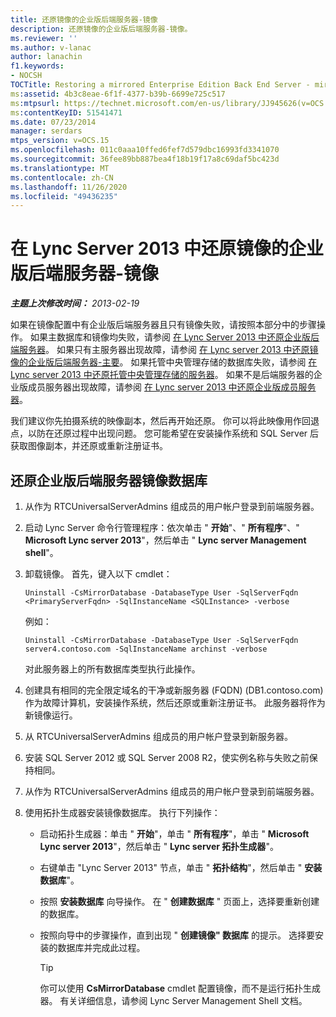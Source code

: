```yaml
---
title: 还原镜像的企业版后端服务器-镜像
description: 还原镜像的企业版后端服务器-镜像。
ms.reviewer: ''
ms.author: v-lanac
author: lanachin
f1.keywords:
- NOCSH
TOCTitle: Restoring a mirrored Enterprise Edition Back End Server - mirror
ms:assetid: 4b3c8eae-6f1f-4377-b39b-6699e725c517
ms:mtpsurl: https://technet.microsoft.com/en-us/library/JJ945626(v=OCS.15)
ms:contentKeyID: 51541471
ms.date: 07/23/2014
manager: serdars
mtps_version: v=OCS.15
ms.openlocfilehash: 011c0aaa10ffed6fef7d579dbc16993fd3341070
ms.sourcegitcommit: 36fee89bb887bea4f18b19f17a8c69daf5bc423d
ms.translationtype: MT
ms.contentlocale: zh-CN
ms.lasthandoff: 11/26/2020
ms.locfileid: "49436235"
---
```

# <a name="restoring-a-mirrored-enterprise-edition-back-end-server-in-lync-server-2013---mirror"></a>在 Lync Server 2013 中还原镜像的企业版后端服务器-镜像

<div data-xmlns="http://www.w3.org/1999/xhtml">

<div class="topic" data-xmlns="http://www.w3.org/1999/xhtml" data-msxsl="urn:schemas-microsoft-com:xslt" data-cs="https://msdn.microsoft.com/">

<div data-asp="https://msdn2.microsoft.com/asp">



</div>

<div id="mainSection">

<div id="mainBody">

<span> </span>

_**主题上次修改时间：** 2013-02-19_

如果在镜像配置中有企业版后端服务器且只有镜像失败，请按照本部分中的步骤操作。 如果主数据库和镜像均失败，请参阅 [在 Lync Server 2013 中还原企业版后端服务器](lync-server-2013-restoring-an-enterprise-edition-back-end-server.md)。 如果只有主服务器出现故障，请参阅 [在 Lync server 2013 中还原镜像的企业版后端服务器-主要](lync-server-2013-restoring-a-mirrored-enterprise-edition-back-end-server-primary.md)。 如果托管中央管理存储的数据库失败，请参阅 [在 Lync server 2013 中还原托管中央管理存储的服务器](lync-server-2013-restoring-the-server-hosting-the-central-management-store.md)。 如果不是后端服务器的企业版成员服务器出现故障，请参阅 [在 Lync server 2013 中还原企业版成员服务器](lync-server-2013-restoring-an-enterprise-edition-member-server.md)。

我们建议你先拍摄系统的映像副本，然后再开始还原。 你可以将此映像用作回退点，以防在还原过程中出现问题。 您可能希望在安装操作系统和 SQL Server 后获取图像副本，并还原或重新注册证书。

<div>

## <a name="to-restore-an-enterprise-edition-back-end-server-mirror-database"></a>还原企业版后端服务器镜像数据库

1.  从作为 RTCUniversalServerAdmins 组成员的用户帐户登录到前端服务器。

2.  启动 Lync Server 命令行管理程序：依次单击 " **开始**"、" **所有程序**"、" **Microsoft Lync server 2013**"，然后单击 " **Lync server Management shell**"。

3.  卸载镜像。 首先，键入以下 cmdlet：
    
        Uninstall -CsMirrorDatabase -DatabaseType User -SqlServerFqdn <PrimaryServerFqdn> -SqlInstanceName <SQLInstance> -verbose
    
    例如：
    
        Uninstall -CsMirrorDatabase -DatabaseType User -SqlServerFqdn server4.contoso.com -SqlInstanceName archinst -verbose
    
    对此服务器上的所有数据库类型执行此操作。

4.  创建具有相同的完全限定域名的干净或新服务器 (FQDN)  (DB1.contoso.com) 作为故障计算机，安装操作系统，然后还原或重新注册证书。 此服务器将作为新镜像运行。

5.  从 RTCUniversalServerAdmins 组成员的用户帐户登录到新服务器。

6.  安装 SQL Server 2012 或 SQL Server 2008 R2，使实例名称与失败之前保持相同。

7.  从作为 RTCUniversalServerAdmins 组成员的用户帐户登录到前端服务器。

8.  使用拓扑生成器安装镜像数据库。 执行下列操作：
    
      - 启动拓扑生成器：单击 " **开始**"，单击 " **所有程序**"，单击 " **Microsoft Lync server 2013**"，然后单击 " **Lync server 拓扑生成器**"。
    
      - 右键单击 "Lync Server 2013" 节点，单击 " **拓扑结构**"，然后单击 " **安装数据库**"。
    
      - 按照 **安装数据库** 向导操作。 在 " **创建数据库** " 页面上，选择要重新创建的数据库。
    
      - 按照向导中的步骤操作，直到出现 " **创建镜像" 数据库** 的提示。 选择要安装的数据库并完成此过程。
        
        <div>
        

        > [!TIP]
        > 你可以使用 <STRONG>CsMirrorDatabase</STRONG> cmdlet 配置镜像，而不是运行拓扑生成器。 有关详细信息，请参阅 Lync Server Management Shell 文档。

        
        </div>

</div>

</div>

<span> </span>

</div>

</div>

</div>

